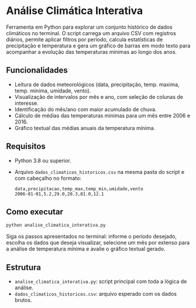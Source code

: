 # Análise Climática Interativa

Ferramenta em Python para explorar um conjunto histórico de dados climáticos no terminal. O script carrega um arquivo CSV com registros diários, permite aplicar filtros por período, calcula estatísticas de precipitação e temperatura e gera um gráfico de barras em modo texto para acompanhar a evolução das temperaturas mínimas ao longo dos anos.

## Funcionalidades
- Leitura de dados meteorológicos (data, precipitação, temp. maxima, temp. minima, umidade, vento).
- Visualização de intervalos por mês e ano, com seleção de colunas de interesse.
- Identificação do mês/ano com maior acumulado de chuva.
- Cálculo de médias das temperaturas mínimas para um mês entre 2006 e 2016.
- Gráfico textual das médias anuais da temperatura mínima.

## Requisitos
- Python 3.8 ou superior.
- Arquivo `dados_climaticos_historicos.csv` na mesma pasta do script e com cabeçalho no formato:

  ```
  data,precipitacao,temp_max,temp_min,umidade,vento
  2006-01-01,5.2,29.0,20.3,81.0,12.1
  ```

## Como executar
```bash
python analise_climatica_interativa.py
```

Siga os passos apresentados no terminal: informe o período desejado, escolha os dados que deseja visualizar, selecione um mês por extenso para a análise de temperatura mínima e avalie o gráfico textual gerado.

## Estrutura
- `analise_climatica_interativa.py`: script principal com toda a lógica de análise.
- `dados_climaticos_historicos.csv`: arquivo esperado com os dados brutos.
